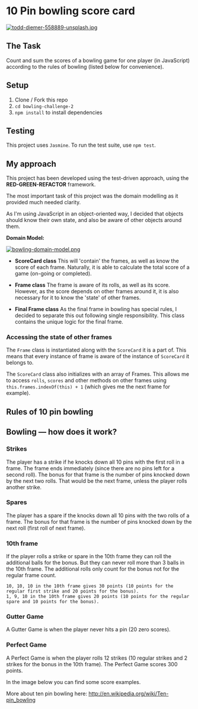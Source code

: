 10 Pin bowling score card
=========================
[![todd-diemer-558889-unsplash.jpg](https://i.postimg.cc/GpvxbWKS/todd-diemer-558889-unsplash.jpg)](https://postimg.cc/GBhyQSZk)

## The Task

Count and sum the scores of a bowling game for one player (in JavaScript) according to the rules of bowling (listed below for convenience). 

## Setup

1. Clone / Fork this repo
2. `cd bowling-challenge-2`
3. `npm install` to install dependencies

## Testing

This project uses `Jasmine`. To run the test suite, use `npm test`. 

## My approach

This project has been developed using the test-driven approach, using the **RED-GREEN-REFACTOR** framework. 

The most important task of this project was the domain modelling as it provided much needed clarity. 

As I'm using JavaScript in an object-oriented way, I decided that objects should know their own state, and also be aware of other objects around them. 

**Domain Model:**

[![bowling-domain-model.png](https://i.postimg.cc/3xPWHFQT/bowling-domain-model.png)](https://postimg.cc/LJ3mtfsC)

- **ScoreCard class**
This will 'contain' the frames, as well as know the score of each frame. Naturally, it is able to calculate the total score of a game (on-going or completed).

- **Frame class**
The frame is aware of its rolls, as well as its score. However, as the score depends on other frames around it, it is also necessary for it to know the 'state' of other frames. 

- **Final Frame class**
As the final frame in bowling has special rules, I decided to separate this out following single responsibility. This class contains the unique logic for the final frame. 

### Accessing the state of other frames

The `Frame` class is instantiated along with the `ScoreCard` it is a part of. This means that every instance of frame is aware of the instance of `ScoreCard` it belongs to. 

The `ScoreCard` class also initializes with an array of Frames. This allows me to access `rolls`, `scores` and other methods on other frames using `this.frames.indexOf(this) + 1` (which gives me the next frame for example).


## Rules of 10 pin bowling

## Bowling — how does it work?

### Strikes

The player has a strike if he knocks down all 10 pins with the first roll in a frame. The frame ends immediately (since there are no pins left for a second roll). The bonus for that frame is the number of pins knocked down by the next two rolls. That would be the next frame, unless the player rolls another strike.

### Spares

The player has a spare if the knocks down all 10 pins with the two rolls of a frame. The bonus for that frame is the number of pins knocked down by the next roll (first roll of next frame).

### 10th frame

If the player rolls a strike or spare in the 10th frame they can roll the additional balls for the bonus. But they can never roll more than 3 balls in the 10th frame. The additional rolls only count for the bonus not for the regular frame count.

    10, 10, 10 in the 10th frame gives 30 points (10 points for the regular first strike and 20 points for the bonus).
    1, 9, 10 in the 10th frame gives 20 points (10 points for the regular spare and 10 points for the bonus).

### Gutter Game

A Gutter Game is when the player never hits a pin (20 zero scores).

### Perfect Game

A Perfect Game is when the player rolls 12 strikes (10 regular strikes and 2 strikes for the bonus in the 10th frame). The Perfect Game scores 300 points.

In the image below you can find some score examples.

More about ten pin bowling here: http://en.wikipedia.org/wiki/Ten-pin_bowling
